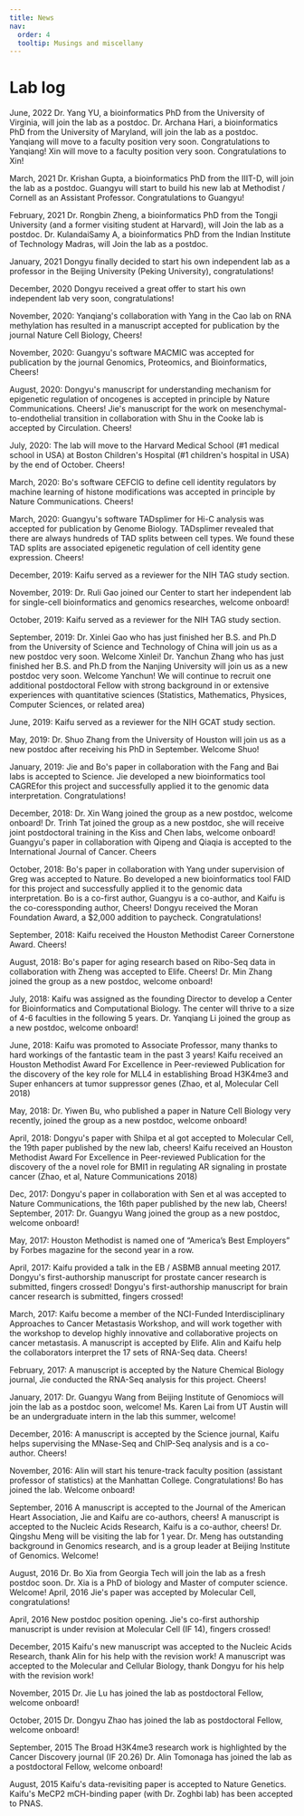 ```yaml
---
title: News
nav:
  order: 4
  tooltip: Musings and miscellany
---
```


# <i class="fas fa-feather-alt"></i> Lab log
June, 2022
Dr. Yang YU, a bioinformatics PhD from the University of Virginia, will join the lab as a postdoc.
Dr. Archana Hari, a bioinformatics PhD from the University of Maryland, will join the lab as a postdoc.
Yanqiang will move to a faculty position very soon. Congratulations to Yanqiang!
Xin will move to a faculty position very soon. Congratulations to Xin!

March, 2021
Dr. Krishan Gupta, a bioinformatics PhD from the IIIT-D, will join the lab as a postdoc.
Guangyu will start to build his new lab at Methodist / Cornell as an Assistant Professor. Congratulations to Guangyu!

February, 2021
Dr. Rongbin Zheng, a bioinformatics PhD from the Tongji University (and a former visiting student at Harvard), will Join the lab as a postdoc.
Dr. KulandaiSamy A, a bioinformatics PhD from the Indian Institute of Technology Madras, will Join the lab as a postdoc.

January, 2021
Dongyu finally decided to start his own independent lab as a professor in the Beijing University (Peking University), congratulations!

December, 2020
Dongyu received a great offer to start his own independent lab very soon, congratulations!

November, 2020:
Yanqiang's collaboration with Yang in the Cao lab on RNA methylation has resulted in a manuscript accepted for publication by the journal Nature Cell Biology, Cheers!

November, 2020:
Guangyu's software MACMIC was accepted for publication by the journal Genomics, Proteomics, and Bioinformatics, Cheers!

August, 2020:
Dongyu's manuscript for understanding mechanism for epigenetic regulation of oncogenes is accepted in principle by Nature Communications. Cheers!
Jie's manuscript for the work on mesenchymal-to-endothelial transition in collaboration with Shu in the Cooke lab is accepted by Circulation. Cheers!

July, 2020:
The lab will move to the Harvard Medical School (#1 medical school in USA) at Boston Children's Hospital (#1 children's hospital in USA) by the end of October. Cheers!

March, 2020:
Bo's software CEFCIG to define cell identity regulators by machine learning of histone modifications was accepted in principle by Nature Communications. Cheers!

March, 2020:
Guangyu's software TADsplimer for Hi-C analysis was accepted for publication by Genome Biology. TADsplimer revealed that there are always hundreds of TAD splits between cell types. We found these TAD splits are associated epigenetic regulation of cell identity gene expression. Cheers!

December, 2019:
Kaifu served as a reviewer for the NIH TAG study section.

November, 2019:
Dr. Ruli Gao joined our Center to start her independent lab for single-cell bioinformatics and genomics researches, welcome onboard!

October, 2019:
Kaifu served as a reviewer for the NIH TAG study section.

September, 2019:
Dr. Xinlei Gao who has just finished her B.S. and Ph.D from the University of Science and Technology of China will join us as a new postdoc very soon. Welcome Xinlei!
Dr. Yanchun Zhang who has just finished her B.S. and Ph.D from the Nanjing University will join us as a new postdoc very soon. Welcome Yanchun!
We will continue to recruit one additional postdoctoral Fellow with strong background in or extensive experiences with quantitative sciences (Statistics, Mathematics, Physices, Computer Sciences, or related area)

June, 2019:
Kaifu served as a reviewer for the NIH GCAT study section.

May, 2019:
Dr. Shuo Zhang from the University of Houston will join us as a new postdoc after receiving his PhD in September. Welcome Shuo!

January, 2019:
Jie and Bo's paper in collaboration with the Fang and Bai labs is accepted to Science. Jie developed a new bioinformatics tool CAGREfor this project and successfully applied it to the genomic data interpretation. Congratulations!

December, 2018:
Dr. Xin Wang joined the group as a new postdoc, welcome onboard!
Dr. Trinh Tat joined the group as a new postdoc, she will receive joint postdoctoral training in the Kiss and Chen labs, welcome onboard!
Guangyu's paper in collaboration with Qipeng and Qiaqia is accepted to the International Journal of Cancer. Cheers

October, 2018:
Bo's paper in collaboration with Yang under supervision of Greg was accepted to Nature. Bo developed a new bioinformatics tool FAID for this project and successfully applied it to the genomic data interpretation. Bo is a co-first author, Guangyu is a co-author, and Kaifu is the co-coressponding author, Cheers!
Dongyu received the Moran Foundation Award, a $2,000 addition to paycheck. Congratulations!

September, 2018:
Kaifu received the Houston Methodist Career Cornerstone Award. Cheers!

August, 2018:
Bo's paper for aging research based on Ribo-Seq data in collaboration with Zheng was accepted to Elife. Cheers!
Dr. Min Zhang joined the group as a new postdoc, welcome onboard!

July, 2018:
Kaifu was assigned as the founding Director to develop a Center for Bioinformatics and Computational Biology. The center will thrive to a size of 4-6 faculties in the following 5 years.
Dr. Yanqiang Li joined the group as a new postdoc, welcome onboard!

June, 2018:
Kaifu was promoted to Associate Professor, many thanks to hard workings of the fantastic team in the past 3 years!
Kaifu received an Houston Methodist Award For Excellence in Peer-reviewed Publication for the discovery of the key role for MLL4 in establishing Broad H3K4me3 and Super enhancers at tumor suppressor genes (Zhao, et al, Molecular Cell 2018)

May, 2018:
Dr. Yiwen Bu, who published a paper in Nature Cell Biology very recently, joined the group as a new postdoc, welcome onboard!

April, 2018:
Dongyu's paper with Shilpa et al got accepted to Molecular Cell, the 19th paper published by the new lab, cheers!
Kaifu received an Houston Methodist Award For Excellence in Peer-reviewed Publication for the discovery of the a novel role for BMI1 in regulating AR signaling in prostate cancer (Zhao, et al, Nature Communications 2018)

Dec, 2017:
Dongyu's paper in collaboration with Sen et al was accepted to Nature Communications, the 16th paper published by the new lab, Cheers!
September, 2017:
Dr. Guangyu Wang joined the group as a new postdoc, welcome onboard!

May, 2017:
Houston Methodist is named one of “America’s Best Employers” by Forbes magazine for the second year in a row.

April, 2017:
Kaifu provided a talk in the EB / ASBMB annual meeting 2017.
Dongyu's first-authorship manuscript for prostate cancer research is submitted, fingers crossed!
Dongyu's first-authorship manuscript for brain cancer research is submitted, fingers crossed!

March, 2017:
Kaifu become a member of the NCI-Funded Interdisciplinary Approaches to Cancer Metastasis Workshop, and will work together with the workshop to develop highly innovative and collaborative projects on cancer metastasis.
A manuscript is accepted by Elife. Alin and Kaifu help the collaborators interpret the 17 sets of RNA-Seq data. Cheers!

February, 2017:
A manuscript is accepted by the Nature Chemical Biology journal, Jie conducted the RNA-Seq analysis for this project. Cheers!

January, 2017:
Dr. Guangyu Wang from Beijing Institute of Genomiocs will join the lab as a postdoc soon, welcome!
Ms. Karen Lai from UT Austin will be an undergraduate intern in the lab this summer, welcome!

December, 2016:
A manuscript is accepted by the Science journal, Kaifu helps supervising the MNase-Seq and ChIP-Seq analysis and is a co-author. Cheers!

November, 2016:
Alin will start his tenure-track faculty position (assistant professor of statistics) at the Manhattan College. Congratulations!
Bo has joined the lab. Welcome onboard!

September, 2016
A manuscript is accepted to the Journal of the American Heart Association, Jie and Kaifu are co-authors, cheers!
A manuscript is accepted to the Nucleic Acids Research, Kaifu is a co-author, cheers!
Dr. Qingshu Meng will be visiting the lab for 1 year. Dr. Meng has outstanding background in Genomics research, and is a group leader at Beijing Institute of Genomics. Welcome!

August, 2016
Dr. Bo Xia from Georgia Tech will join the lab as a fresh postdoc soon. Dr. Xia is a PhD of biology and Master of computer science. Welcome!
April, 2016
Jie's paper was accepted by Molecular Cell, congratulations!

April, 2016
New postdoc position opening.
Jie's co-first authorship manuscript is under revision at Molecular Cell (IF 14), fingers crossed!

December, 2015
Kaifu's new manuscript was accepted to the Nucleic Acids Research, thank Alin for his help with the revision work!
A manuscript was accepted to the Molecular and Cellular Biology, thank Dongyu for his help with the revision work!

November, 2015
Dr. Jie Lu has joined the lab as postdoctoral Fellow, welcome onboard!

October, 2015
Dr. Dongyu Zhao has joined the lab as postdoctoral Fellow, welcome onboard!

September, 2015
The Broad H3K4me3 research work is highlighted by the Cancer Discovery journal (IF 20.26)
Dr. Alin Tomonaga has joined the lab as a postdoctoral Fellow, welcome onboard!

August, 2015
Kaifu's data-revisiting paper is accepted to Nature Genetics.
Kaifu's MeCP2 mCH-binding paper (with Dr. Zoghbi lab) has been accepted to PNAS.
